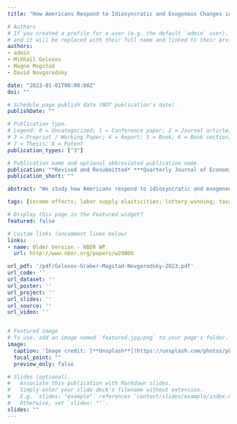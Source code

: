 ```yaml
---
title: "How Americans Respond to Idiosyncratic and Exogenous Changes in Household Wealth and Unearned Income"

# Authors
# If you created a profile for a user (e.g. the default `admin` user), write the username (folder name) here 
# and it will be replaced with their full name and linked to their profile.
authors:
- admin
- Mikhail Golosov
- Magne Mogstad
- David Novgorodsky

date: "2023-01-01T00:00:00Z"
doi: ""

# Schedule page publish date (NOT publication's date).
publishDate: ""

# Publication type.
# Legend: 0 = Uncategorized; 1 = Conference paper; 2 = Journal article;
# 3 = Preprint / Working Paper; 4 = Report; 5 = Book; 6 = Book section;
# 7 = Thesis; 8 = Patent
publication_types: ["3"]

# Publication name and optional abbreviated publication name.
publication: "*Revised and Resubmitted* ***Quarterly Journal of Economics***"
publication_short: "" 

abstract: "We study how Americans respond to idiosyncratic and exogenous changes in household wealth and unearned income. Our analyses combine administrative data on U.S. lottery winners with an event-study design. We first examine individual and household earnings responses to these windfall gains, finding significant and sizable wealth and income effects. On average, an extra dollar of unearned income in a given period reduces household labor earnings by about 50 cents, decreases total labor taxes by 10 cents, and increases consumption by 60 cents. These effects are heterogeneous across the income distribution, with households in higher quartiles of the income distribution reducing their earnings by a larger amount. Next, we examine margins of adjustment other than earnings and, in the course of doing so, address a number of important economic questions about how additional wealth or unearned income affect retirement decisions and labor market dynamics, family formation and dissolution, entrepreneurship and self-employment, and geographic mobility and neighborhood choice. Lastly, we carefully compare our findings to those reported in existing lottery studies. This comparison reveals that existing U.S. studies substantially underestimate wealth and income effects because they use measures that understate earnings responses and overstate wealth changes associated with lottery wins."

tags: [income effects; labor supply elasticities; lottery winning; taxation; universal basic income;]

# Display this page in the Featured widget?
featured: false

# Custom links (uncomment lines below)
links:
- name: Older Version - NBER WP
  url: http://www.nber.org/papers/w29000

url_pdf: '/pdf/Golosov-Graber-Mogstad-Novgorodsky-2023.pdf'
url_code: ''
url_dataset: ''
url_poster: ''
url_project: ''
url_slides: ''
url_source: ''
url_video: ''


# Featured image
# To use, add an image named `featured.jpg/png` to your page's folder. 
image:
  caption: 'Image credit: [**Unsplash**](https://unsplash.com/photos/pLCdAaMFLTE)'
  focal_point: ""
  preview_only: false

# Slides (optional).
#   Associate this publication with Markdown slides.
#   Simply enter your slide deck's filename without extension.
#   E.g. `slides: "example"` references `content/slides/example/index.md`.
#   Otherwise, set `slides: ""`.
slides: ""
---
```


